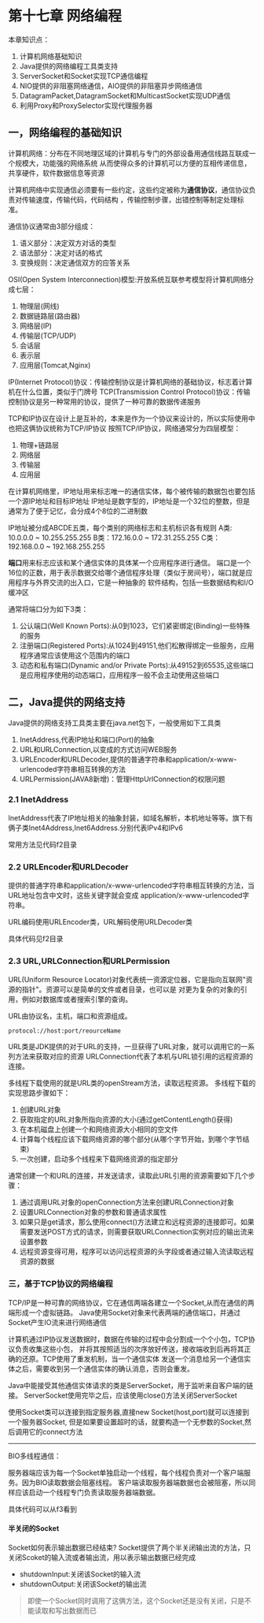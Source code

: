 # 第十七章 网络编程

本章知识点：

1. 计算机网络基础知识
2. Java提供的网络编程工具类支持
3. ServerSocket和Socket实现TCP通信编程
4. NIO提供的非阻塞网络通信，AIO提供的非阻塞异步网络通信
5. DatagramPacket,DatagramSocket和MulticastSocket实现UDP通信
6. 利用Proxy和ProxySelector实现代理服务器


## 一，网络编程的基础知识

计算机网络：分布在不同地理区域的计算机与专门的外部设备用通信线路互联成一个规模大，功能强的网络系统
从而使得众多的计算机可以方便的互相传递信息，共享硬件，软件数据信息等资源


计算机网络中实现通信必须要有一些约定，这些约定被称为**通信协议**，通信协议负责对传输速度，传输代码，代码结构
，传输控制步骤，出错控制等制定处理标准。

通信协议通常由3部分组成：

1. 语义部分：决定双方对话的类型
2. 语法部分：决定对话的格式
3. 变换规则：决定通信双方的应答关系

OSI(Open System Interconnection)模型:开放系统互联参考模型将计算机网络分成七层：

1. 物理层(网线)
2. 数据链路层(路由器)
3. 网络层(IP)
4. 传输层(TCP/UDP)
5. 会话层
6. 表示层
7. 应用层(Tomcat,Nginx)


IP(Internet Protocol)协议：传输控制协议是计算机网络的基础协议，标志着计算机在什么位置，类似于门牌号
TCP(Transmission Control Protocol)协议：传输控制协议是另一种常用的协议，提供了一种可靠的数据传递服务

TCP和IP协议在设计上是互补的，本来是作为一个协议来设计的，所以实际使用中也把这俩协议统称为TCP/IP协议
按照TCP/IP协议，网络通常分为四层模型：

1. 物理+链路层
2. 网络层
3. 传输层
4. 应用层


在计算机网络里，IP地址用来标志唯一的通信实体，每个被传输的数据包也要包括一个源IP地址和目标IP地址
IP地址是数字型的，IP地址是一个32位的整数，但是通常为了便于记忆，会分成4个8位的二进制数

IP地址被分成ABCDE五类，每个类别的网络标志和主机标识各有规则
A类: 10.0.0.0 ~ 10.255.255.255
B类：172.16.0.0 ~ 172.31.255.255
C类：192.168.0.0 ~ 192.168.255.255

**端口**用来标志应该和某个通信实体的具体某一个应用程序进行通信。
端口是一个16位的正数，用于表示数据交给哪个通信程序处理（类似于房间号），端口就是应用程序与外界交流的出入口，它是一种抽象的
软件结构，包括一些数据结构和I/O缓冲区

通常将端口分为如下3类：

1. 公认端口(Well Known Ports):从0到1023，它们紧密绑定(Binding)一些特殊的服务
2. 注册端口(Registered Ports):从1024到49151,他们松散得绑定一些服务，应用程序通常应该使用这个范围内的端口
3. 动态和私有端口(Dynamic and/or Private Ports):从49152到65535,这些端口是应用程序使用的动态端口，应用程序一般不会主动使用这些端口


## 二，Java提供的网络支持

Java提供的网络支持工具类主要在java.net包下，一般使用如下工具类

1. InetAddress,代表IP地址和端口(Port)的抽象
2. URL和URLConnection,以变成的方式访问WEB服务
3. URLEncoder和URLDecoder,提供的普通字符串和application/x-www-urlencoded字符串相互转换的方法
4. URLPermission(JAVA8新增)：管理HttpUrlConnection的权限问题

### 2.1 InetAddress

InetAddress代表了IP地址相关的抽象封装，如域名解析，本机地址等等。旗下有俩子类Inet4Address,Inet6Address.分别代表IPv4和IPv6

常用方法见代码f2目录

### 2.2 URLEncoder和URLDecoder

提供的普通字符串和application/x-www-urlencoded字符串相互转换的方法，当URL地址包含中文时，这些关键字就会变成
application/x-www-urlencoded字符串。

URL编码使用URLEncoder类，URL解码使用URLDecoder类

具体代码见f2目录

### 2.3 URL,URLConnection和URLPermission

URL(Uniform Resource Locator)对象代表统一资源定位器，它是指向互联网"资源的指针"。资源可以是简单的文件或者目录，也可以是
对更为复杂的对象的引用，例如对数据库或者搜索引擎的查询。

URL由协议名，主机，端口和资源组成。

``` url
protocol://host:port/reourceName
```

URL类是JDK提供的对于URL的支持，一旦获得了URL对象，就可以调用它的一系列方法来获取对应的资源
URLConnection代表了本机与URL锁引用的远程资源的连接。

多线程下载使用的就是URL类的openStream方法，读取远程资源。
多线程下载的实现思路步骤如下：

1. 创建URL对象
2. 获取指定的URL对象所指向资源的大小(通过getContentLength()获得)
3. 在本机磁盘上创建一个和网络资源大小相同的空文件
4. 计算每个线程应该下载网络资源的哪个部分(从哪个字节开始，到哪个字节结束)
5. 一次创建，启动多个线程来下载网络资源的指定部分

通常创建一个和URL的连接，并发送请求，读取此URL引用的资源需要如下几个步骤：

1. 通过调用URL对象的openConnection方法来创建URLConnection对象
2. 设置URLConnection对象的参数和普通请求属性
3. 如果只是get请求，那么使用connect()方法建立和远程资源的连接即可。如果需要发送POST方式的请求，则需要获取URLConnection实例对应的输出流来设置参数
4. 远程资源变得可用，程序可以访问远程资源的头字段或者通过输入流读取远程资源的数据



### 三，基于TCP协议的网络编程

TCP/IP是一种可靠的网络协议，它在通信两端各建立一个Socket,从而在通信的两端形成一个虚拟链路。
Java使用Socket对象来代表两端的通信端口，并通过Socket产生IO流来进行网络通信

计算机通过IP协议发送数据时，数据在传输的过程中会分割成一个个小包，TCP协议负责收集这些小包，
并将其按照适当的次序放好传送，接收端收到后再将其正确的还原。TCP使用了重发机制，当一个通信实体
发送一个消息给另一个通信实体之后，需要收到另一个通信实体的确认消息，否则会重发。

Java中能接受其他通信实体请求的类是ServerSocket，用于监听来自客户端的链接。
ServerSocket使用完毕之后，应该使用close()方法关闭ServerSocket

使用Socket类可以连接到指定服务器,直接new Socket(host,port)就可以连接到一个服务器Socket,
但是如果要设置超时的话，就要构造一个无参数的Socket,然后调用它的connect方法

***
BIO多线程通信：

服务器端应该为每一个Socket单独启动一个线程，每个线程负责对一个客户端服务。因为BIO读取数据会阻塞线程。
客户端读取服务器端数据也会被阻塞，所以同样应该启动一个线程专门负责读取服务器端数据。

具体代码可以从f3看到

#### 半关闭的Socket

Socket如何表示输出数据已经结束?
Socket提供了两个半关闭输出流的方法，只关闭Scoket的输入流或者输出流，用以表示输出数据已经完成

- shutdownInput:关闭该Socket的输入流
- shutdownOutput:关闭该Socket的输出流

> 即使一个Socket同时调用了这俩方法，这个Socket还是没有关闭，只是不能读取和写出数据而已












